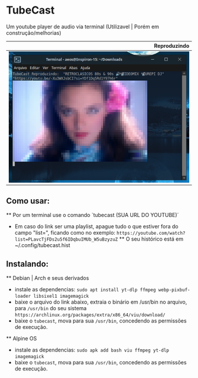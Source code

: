 # TubeCast
Um youtube player de audio via terminal (Utilizavel | Porém em construção/melhorias)

| Reproduzindo |
| -------------:|
| ![300x256](https://raw.githubusercontent.com/andryeltj/tubecast/refs/heads/main/galery.png) |

## Como usar:
 ** Por um terminal use o comando `tubecast (SUA URL DO YOUTUBE)´ 
 - Em caso do link ser uma playlist, apague tudo o que estiver fora do campo "list=", ficando como no exemplo:
 `https://youtube.com/watch?list=PLavcTjFDs2u5f6IDqbuIMUb_W5uBzyzuZ`
 ** O seu histórico está em ~/.config/tubecast.hist

## Instalando:
 ** Debian | Arch e seus derivados
 - instale as dependencias:
 `sudo apt install yt-dlp ffmpeg webp-pixbuf-loader libsixel1 imagemagick`
 - baixe o arquivo do link abaixo, extraia o binário em /usr/bin no arquivo, para `/usr/bin` do seu sistema
 `https://archlinux.org/packages/extra/x86_64/viu/download/`
 - baixe o `tubecast`, mova para sua `/usr/bin`, concedendo as permissões de execução.

   
 ** Alpine OS
 - instale as dependencias:
 `sudo apk add bash viu ffmpeg yt-dlp imagemagick`
 - baixe o `tubecast`, mova para sua `/usr/bin`, concedendo as permissões de execução.
